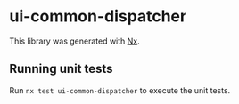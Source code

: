 # ui-common-dispatcher

This library was generated with [Nx](https://nx.dev).

## Running unit tests

Run `nx test ui-common-dispatcher` to execute the unit tests.
